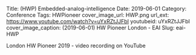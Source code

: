 Title: (HWP) Embedded-analog-intelligence
Date: 2019-06-01
Category: Conference
Tags: HWPioneer
cover_image_url: HWP.png
url_ext: https://www.youtube.com/watch?v=uYxRZtJJFbI
youtubeid: uYxRZtJJFbI
cover_image_caption: (2019-06-01) HW Pioneer London - EAI
Slug: eai-HWP

London HW Pioneer 2019 - video recording on YouTube

